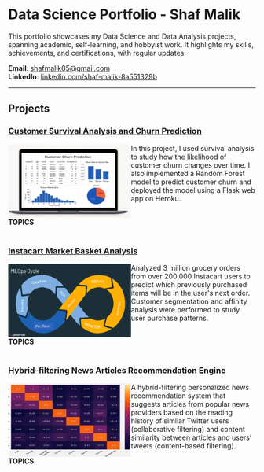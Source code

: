 # Data Science Portfolio - Shaf Malik

This portfolio showcases my Data Science and Data Analysis projects, spanning academic, self-learning, and hobbyist work. It highlights my skills, achievements, and certifications, with regular updates.

**Email**: [shafmalik05@gmail.com](mailto:shafmalik05@gmail.com)  
**LinkedIn**: [linkedin.com/shaf-malik-8a551329b](https://www.linkedin.com/in/shaf-malik-8a551329b/)

---

## Projects

### [Customer Survival Analysis and Churn Prediction](https://github.com/archd3sai/Customer-Survival-Analysis-and-Churn-Prediction)
<img align="left" width="250" height="150" src="Churn.png" alt="Churn Prediction Project">
In this project, I used survival analysis to study how the likelihood of customer churn changes over time. I also implemented a Random Forest model to predict customer churn and deployed the model using a Flask web app on Heroku.  

<div style="clear: both;"></div> <!-- Clear the float -->
<div><strong>TOPICS</strong></div>
<br clear="left"/>

### [Instacart Market Basket Analysis](https://github.com/archd3sai/Instacart-Market-Basket-Analysis)
<img align="left" width="250" height="150" src="mlops-cycle.png" alt="Instacart Project">
Analyzed 3 million grocery orders from over 200,000 Instacart users to predict which previously purchased items will be in the user's next order. Customer segmentation and affinity analysis were performed to study user purchase patterns.

<div style="clear: both;"></div> <!-- Clear the float -->
<div><strong>TOPICS</strong></div>
<br clear="left"/>

### [Hybrid-filtering News Articles Recommendation Engine](https://github.com/archd3sai/News-Articles-Recommendation)
<img align="left" width="250" height="150" src="Heatmap.png" alt="News Recommender">
A hybrid-filtering personalized news recommendation system that suggests articles from popular news providers based on the reading history of similar Twitter users (collaborative filtering) and content similarity between articles and users’ tweets (content-based filtering).

<div style="clear: both;"></div> <!-- Clear the float -->
<div><strong>TOPICS</strong></div>
<br clear="left"/>
